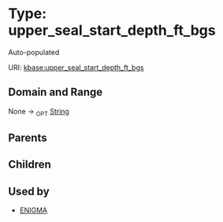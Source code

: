 
# Type: upper_seal_start_depth_ft_bgs


Auto-populated

URI: [kbase:upper_seal_start_depth_ft_bgs](http://kbase.us/upper_seal_start_depth_ft_bgs)


## Domain and Range

None ->  <sub>OPT</sub> [String](types/String.md)

## Parents


## Children


## Used by

 * [ENIGMA](ENIGMA.md)
